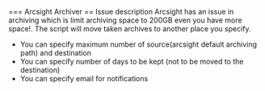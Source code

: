 === Arcsight Archiver
== Issue description
Arcsight has an issue in archiving which is limit archiving space to 200GB even you have more space!.
The script will move taken archives to another place you specify.

* You can specify maximum number of source(arcsight default archiving path) and destination
* You can specify number of days to be kept (not to be moved to the destination)
* You can specify email for notifications
